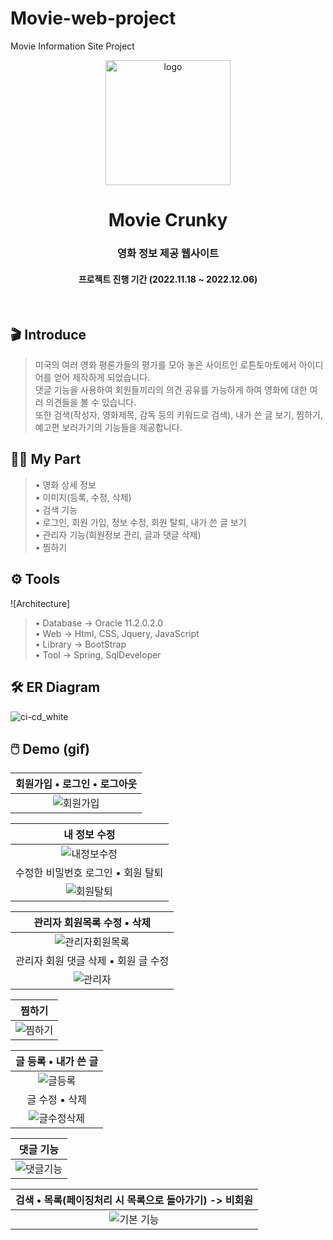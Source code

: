 # Movie-web-project
Movie Information Site Project

<p align="middle" >
    <img width="200px" src="https://github.com/lshyunee/Movie-web-project/assets/147044110/d56db498-5856-488b-895d-f77d66903514" border='0' alt="logo"/>
</p>
<h1 align="middle">Movie Crunky</h1>
<h3 align="middle">영화 정보 제공 웹사이트</h3>
<h4 align="middle">프로젝트 진행 기간 (2022.11.18 ~ 2022.12.06)</h4>
<br />

## 🎬 Introduce

> 미국의 여러 영화 평론가들의 평가를 모아 놓은 사이트인 로튼토마토에서 아이디어를 얻어 제작하게 되었습니다. <br>
> 댓글 기능을 사용하여 회원들끼리의 의견 공유를 가능하게 하여 영화에 대한 여러 의견들을 볼 수 있습니다. <br>
> 또한 검색(작성자, 영화제목, 감독 등의 키워드로 검색), 내가 쓴 글 보기, 찜하기, 예고편 보러가기의 기능들을 제공합니다.

## 🙋‍♀️ My Part
> • 영화 상세 정보 <br>
> • 이미지(등록, 수정, 삭제) <br>
> • 검색 기능 <br>
> • 로그인, 회원 가입, 정보 수정, 회원 탈퇴, 내가 쓴 글 보기 <br>
> • 관리자 기능(회원정보 관리, 글과 댓글 삭제) <br>
> • 찜하기

## ⚙️ Tools
![Architecture]
> • Database → Oracle 11.2.0.2.0 <br>
> • Web → Html, CSS, Jquery, JavaScript <br>
> • Library → BootStrap <br>
> • Tool → Spring, SqlDeveloper


## 🛠 ER Diagram
![ci-cd_white](https://github.com/lshyunee/Movie-web-project/assets/147044110/0742c10a-9510-4d42-b80a-bfaf0e6bee23)

## 🖱️ Demo (gif)
|회원가입 • 로그인 • 로그아웃|
|:---:|
|![회원가입](https://github.com/lshyunee/Movie-web-project/assets/147044110/3cb669f9-daa1-4a17-a616-5a173324fa3c)|


|내 정보 수정|
|:---:|
|![내정보수정](https://github.com/lshyunee/Movie-web-project/assets/147044110/bb5e2e38-cb67-4fe3-a4a5-c06961ef98fe)|
|수정한 비밀번호 로그인 • 회원 탈퇴|
|![회원탈퇴](https://github.com/lshyunee/Movie-web-project/assets/147044110/f97bcee2-d22d-4d63-9ff6-c8b0d9263cdd)|


|관리자 회원목록 수정 • 삭제|
|:---:|
|![관리자회원목록](https://github.com/lshyunee/Movie-web-project/assets/147044110/df6dfb62-765c-4ace-a9b2-30822db15d38)|
|관리자 회원 댓글 삭제 • 회원 글 수정|
|![관리자](https://github.com/lshyunee/Movie-web-project/assets/147044110/42696efe-a6d4-43ef-bdc2-debb79587e82)|


|찜하기|
|:---:|
|![찜하기](https://github.com/lshyunee/Movie-web-project/assets/147044110/5a04e5a8-aba2-4a39-8f75-2959af9a64d5)|


|글 등록 • 내가 쓴 글|
|:---:|
|![글등록](https://github.com/lshyunee/Movie-web-project/assets/147044110/e4fffb6a-6afd-4db8-83c8-5f3b3443d59a)|
|글 수정 • 삭제|
|![글수정삭제](https://github.com/lshyunee/Movie-web-project/assets/147044110/faf013c7-613c-48a3-8bbe-c6ebe26d4e3e)|


|댓글 기능|
|:---:|
|![댓글기능](https://github.com/lshyunee/Movie-web-project/assets/147044110/fdcd0bd3-411e-46a1-84df-29b747e0e95d)|


|검색 • 목록(페이징처리 시 목록으로 돌아가기)  -> 비회원|
|:---:|
|![기본 기능]([https://ibb.co/GPYxBL5](https://github.com/lshyunee/Movie-web-project/assets/147044110/eba082ac-70fe-4b80-8a13-8ba5f6fbee08)https://github.com/lshyunee/Movie-web-project/assets/147044110/eba082ac-70fe-4b80-8a13-8ba5f6fbee08)|
